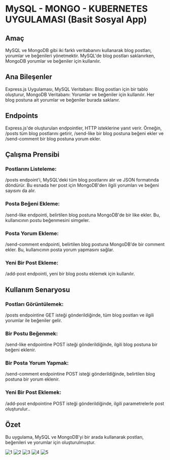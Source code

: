# MySQL - MONGO - KUBERNETES UYGULAMASI (Basit Sosyal App)


## Amaç
MySQL ve MongoDB gibi iki farklı veritabanını kullanarak blog postları, yorumlar ve beğenileri yönetmektir. MySQL'de blog postları saklanırken, MongoDB yorumlar ve beğeniler için kullanılır.


## Ana Bileşenler
Express.js Uygulaması,
MySQL Veritabanı: Blog postları için bir tablo oluşturur,
MongoDB Veritabanı: Yorumlar ve beğeniler için kullanılır. Her blog postuna ait yorumlar ve beğeniler burada saklanır.


## Endpoints
Express.js'de oluşturulan endpointler, HTTP isteklerine yanıt verir. Örneğin, /posts tüm blog postlarını getirir, /send-like bir blog postuna beğeni ekler ve /send-comment bir blog postuna yorum ekler.



## Çalışma Prensibi
### Postlarını Listeleme:
 /posts endpoint'i, MySQL'deki tüm blog postlarını alır ve JSON formatında döndürür. Bu esnada her post için MongoDB'den ilgili yorumları ve beğeni sayısını da alır.
### Posta Beğeni Ekleme:
 /send-like endpointi, belirtilen blog postuna MongoDB'de bir like ekler. Bu, kullanıcının postu beğenmesini simgeler.
### Posta Yorum Ekleme:
 /send-comment endpointi, belirtilen blog postuna MongoDB'de bir comment ekler. Bu, kullanıcının posta yorum yapmasını sağlar.
### Yeni Bir Post Ekleme:
/add-post endpointi, yeni bir blog postu eklemek için kullanılır. 


## Kullanım Senaryosu
### Postları Görüntülemek: 
/posts endpointine GET isteği gönderildiğinde, tüm blog postları ve ilgili yorumlar ile beğeniler gelir.
### Bir Postu Beğenmek: 
/send-like endpointine POST isteği gönderildiğinde, ilgili blog postuna bir beğeni eklenir.
### Bir Posta Yorum Yapmak: 
/send-comment endpointine POST isteği gönderildiğinde, belirtilen blog postuna bir yorum eklenir.
### Yeni Bir Post Eklemek: 
/add-post endpointine POST isteği gönderildiğinde, ilgili parametrelerle post oluşturulur..



## Özet
Bu uygulama, MySQL ve MongoDB'yi bir arada kullanarak postları, beğenileri ve yorumlar için oluşturulmuştur.



![1](https://github.com/ferguddm/basic-social-app/assets/58135307/b3c0a06a-c369-4582-b311-b5efe10320db)
![2](https://github.com/ferguddm/basic-social-app/assets/58135307/22846260-db61-4d10-add3-34e52c5ff223)
![3](https://github.com/ferguddm/basic-social-app/assets/58135307/62a90f3a-feee-46b2-8ccb-0da33f12f471)
![4](https://github.com/ferguddm/basic-social-app/assets/58135307/e3e1907e-c832-404a-b49e-68c1ce54e8a7)
![5](https://github.com/ferguddm/basic-social-app/assets/58135307/c8c3c411-59da-4560-a2a9-18a4d3d22273)
